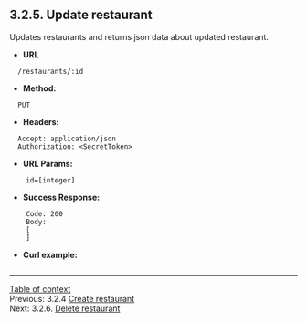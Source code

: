 **3.2.5. Update restaurant**
----
Updates restaurants and returns json data about updated restaurant.
* **URL** 
```
  /restaurants/:id
```
* **Method:**
```
  PUT
```
 
* **Headers:**
```
  Accept: application/json
  Authorization: <SecretToken>
```
* **URL Params:**
```
    id=[integer]
```
* **Success Response:**
```
    Code: 200
    Body:
    [
    ]
``` 
* **Curl example:**
```
```
----
[Table of context](api.md) \
Previous: 3.2.4 [Create restaurant](3_2_4.md) \
Next: 3.2.6. [Delete restaurant](3_2_6.md)